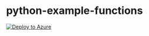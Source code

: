 # python-example-functions

[![Deploy to Azure](https://aka.ms/deploytoazurebutton)](https://portal.azure.com/#create/Microsoft.Template/uri/https%3A%2F%2Fraw.githubusercontent.com%2Fpetyrit%2Fpython-example-functions%2Fmain%2Fazuredeploy.json)
